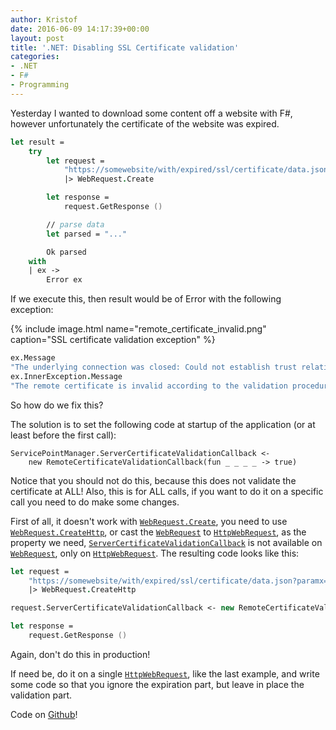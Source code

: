 ```yaml
---
author: Kristof
date: 2016-06-09 14:17:39+00:00
layout: post
title: '.NET: Disabling SSL Certificate validation'
categories:
- .NET
- F#
- Programming
---
```


Yesterday I wanted to download some content off a website with F#, however unfortunately the certificate of the website was expired.

```fsharp
let result = 
    try
        let request = 
            "https://somewebsite/with/expired/ssl/certificate/data.json?paramx=1&paramy=2"
            |> WebRequest.Create

        let response = 
            request.GetResponse ()

        // parse data
        let parsed = "..." 

        Ok parsed
    with
    | ex ->      
        Error ex
```



If we execute this, then result would be of Error with the following exception:

{% include image.html name="remote_certificate_invalid.png" caption="SSL certificate validation exception" %}

```fsharp
ex.Message
"The underlying connection was closed: Could not establish trust relationship for the SSL/TLS secure channel."
ex.InnerException.Message
"The remote certificate is invalid according to the validation procedure."
```

So how do we fix this?

The solution is to set the following code at startup of the application (or at least before the first call):

    ServicePointManager.ServerCertificateValidationCallback <- 
        new RemoteCertificateValidationCallback(fun _ _ _ _ -> true)


Notice that you should not do this, because this does not validate the certificate at ALL!
Also, this is for ALL calls, if you want to do it on a specific call you need to do make some changes.

First of all, it doesn't work with [`WebRequest.Create`](https://msdn.microsoft.com/en-us/library/bw00b1dc(v=vs.110).aspx), you need to use [`WebRequest.CreateHttp`](https://msdn.microsoft.com/en-us/library/ff382788(v=vs.110).aspx), or cast the [`WebRequest`](https://msdn.microsoft.com/en-us/library/system.net.webrequest(v=vs.110).aspx) to [`HttpWebRequest`](https://msdn.microsoft.com/en-us/library/system.net.httpwebrequest(v=vs.110).aspx), as the property we need, [`ServerCertificateValidationCallback`](https://msdn.microsoft.com/en-us/library/system.net.httpwebrequest.servercertificatevalidationcallback(v=vs.110).aspx) is not available on [`WebRequest`](https://msdn.microsoft.com/en-us/library/system.net.webrequest(v=vs.110).aspx), only on [`HttpWebRequest`](https://msdn.microsoft.com/en-us/library/system.net.httpwebrequest(v=vs.110).aspx). The resulting code looks like this:

```fsharp
let request = 
    "https://somewebsite/with/expired/ssl/certificate/data.json?paramx=1&paramy=2"
    |> WebRequest.CreateHttp

request.ServerCertificateValidationCallback <- new RemoteCertificateValidationCallback(fun _ _ _ _ -> true)

let response = 
    request.GetResponse ()
```
    
Again, don't do this in production!

If need be, do it on a single [`HttpWebRequest`](https://msdn.microsoft.com/en-us/library/system.net.httpwebrequest(v=vs.110).aspx), like the last example, and write some code so that you ignore the expiration part, but leave in place the validation part.

Code on [Github](https://github.com/kristof-mattei/dont-validate-ssl)!
